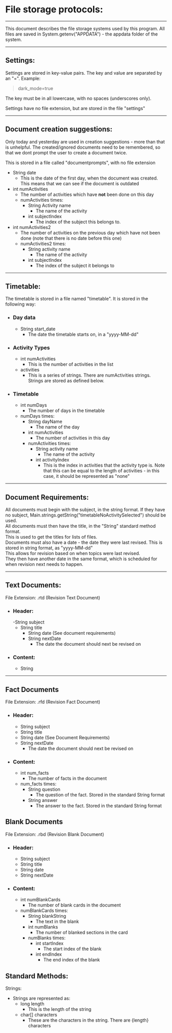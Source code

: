 File storage protocols:
=======================

---

This document describes the file storage systems used by this program.
All files are saved in System.getenv("APPDATA") - the appdata folder of the system.

---

## Settings:

Settings are stored in key-value pairs. The key and value are separated by an "=". Example:

> dark_mode=true

The key must be in all lowercase, with no spaces (underscores only).

Settings have no file extension, but are stored in the file "settings"

---

## Document creation suggestions:

Only today and yesterday are used in creation suggestions - more than that is unhelpful.
The created/ignored documents need to be remembered, so that we dont prompt the user to create a document twice.

This is stored in a file called "documentprompts", with no file extension

- String date
  - This is the date of the first day, when the document was created. This means that we can see if the document is outdated
- int numActivities
  - The number of activities which have **not** been done on this day
  - numActivities times:
    - String Activity name
      - The name of the activity
    - int subjectIndex
      - The index of the subject this belongs to.
- int numActivities2
  - The number of activities on the previous day which have not been done (note that there is no date before this one)
  - numActivities2 times:
    - String activity name
      - The name of the activity
    - int subjectIndex
      - The index of the subject it belongs to

---

## Timetable:

The timetable is stored in a file named "timetable". It is stored in the following way:

- ### Day data
  - String start_date
    - The date the timetable starts on, in a "yyyy-MM-dd"
- ### Activity Types
  - int numActivities
    - This is the number of activities in the list
  - activities
    - This is a series of strings. There are numActivities strings. Strings are stored as defined below.

- ### Timetable
  - int numDays
    - The number of days in the timetable
  - numDays times:
    - String dayName
      - The name of the day
    - int numActivities
      - The number of activities in this day
    - numActivities times:
      - String activity name
        - The name of the activity
      - int activityIndex
        - This is the index in activities that the activity type is. 
Note that this can be equal to the length of activities - in this case, it should be represented as "none"


---

## Document Requirements:
All documents must begin with the subject, in the string format. If they have no subject, Main.strings.getString("timetableNoActivitySelected") should be used. <br>
All documents must then have the title, in the "String" standard method format. <br>
This is used to get the titles for lists of files. <br>
Documents must also have a date - the date they were last revised. This is stored in string format, as "yyyy-MM-dd" <br>
This allows for revision based on when topics were last revised.<br>
They then have another date in the same format, which is scheduled for when revision next needs to happen.

---

## Text Documents:

File Extension: .rtd (Revision Text Document)

- ### Header:
  -String subject 
  - String title
    - String date (See document requirements)
    - String nextDate
      - The date the document should next be revised on
- ### Content:
  - String

---

## Fact Documents

File Extension: .rfd (Revision Fact Document)

- ### Header:
  - String subject 
  -   String title
  -   String date (See Document Requirements)
  - String nextDate
    - The date the document should next be revised on
- ### Content:
  - int num_facts
    - The number of facts in the document
  - num_facts times:
    - String question
      - The question of the fact. Stored in the standard String format
    - String answer
      - The answer to the fact. Stored in the standard String format

## Blank Documents

File Extension: .rbd  (Revision Blank Document)

- ### Header:
  - String subject
  - String title
  - String date
  - String nextDate
- ### Content:
  - int numBlankCards
    - The number of blank cards in the document
  - numBlankCards times:
    - String blankString
      - The text in the blank
    - int numBlanks
      - The number of blanked sections in the card
    - numBlanks times:
      - int startIndex
        - The start index of the blank
      - int endIndex
        - The end index of the blank

## Standard Methods:

Strings:

- Strings are represented as:
  - long length
    - This is the length of the string
  - char[] characters
    - These are the characters in the string. There are {length} characters